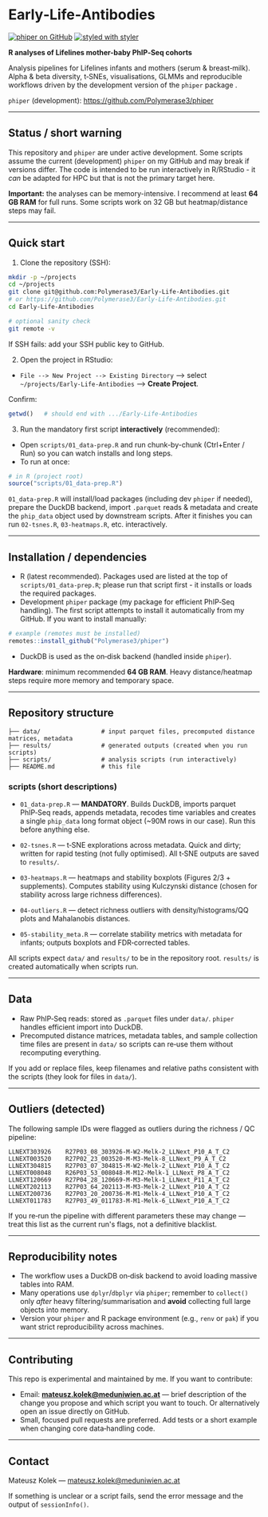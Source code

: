 # Early‑Life‑Antibodies

[![phiper on GitHub](https://img.shields.io/badge/phiper-GitHub-black?logo=github)](https://github.com/Polymerase3/phiper)
[![styled with styler](https://img.shields.io/badge/styled%20with-styler-black?logo=R)](https://github.com/r-lib/styler)

**R analyses of Lifelines mother-baby PhIP‑Seq cohorts**

Analysis pipelines for Lifelines infants and mothers (serum & breast‑milk). Alpha & beta diversity, t‑SNEs, visualisations, GLMMs and reproducible workflows driven by the development version of the `phiper` package .

`phiper` (development): https://github.com/Polymerase3/phiper

---

## Status / short warning

This repository and `phiper` are under active development. Some scripts assume the current (development) `phiper` on my GitHub and may break if versions differ. The code is intended to be run interactively in R/RStudio - it *can* be adapted for HPC but that is not the primary target here.

**Important:** the analyses can be memory-intensive. I recommend at least **64 GB RAM** for full runs. Some scripts work on 32 GB but heatmap/distance steps may fail.

---

## Quick start

1. Clone the repository (SSH):
```bash
mkdir -p ~/projects
cd ~/projects
git clone git@github.com:Polymerase3/Early-Life-Antibodies.git
# or https://github.com/Polymerase3/Early-Life-Antibodies.git
cd Early-Life-Antibodies

# optional sanity check
git remote -v
```
If SSH fails: add your SSH public key to GitHub.

2. Open the project in RStudio:
- `File --> New Project --> Existing Directory` --> select `~/projects/Early-Life-Antibodies` --> **Create Project**.  

Confirm:
```r
getwd()   # should end with .../Early-Life-Antibodies
```

3. Run the mandatory first script **interactively** (recommended):
- Open `scripts/01_data-prep.R` and run chunk-by-chunk (Ctrl+Enter / Run) so you can watch installs and long steps.
- To run at once:
```r
# in R (project root)
source("scripts/01_data-prep.R")
```

`01_data-prep.R` will install/load packages (including dev `phiper` if needed), prepare the DuckDB backend, import `.parquet` reads & metadata and create the `phip_data` object used by downstream scripts. After it finishes you can run `02-tsnes.R`, `03-heatmaps.R`, etc. interactively.

---

## Installation / dependencies

* R (latest recommended). Packages used are listed at the top of `scripts/01_data-prep.R`; please run that script first - it installs or loads the required packages.
* Development `phiper` package (my package for efficient PhIP‑Seq handling). The first script attempts to install it automatically from my GitHub. If you want to install manually:

```r
# example (remotes must be installed)
remotes::install_github("Polymerase3/phiper")
```

* DuckDB is used as the on‑disk backend (handled inside `phiper`).

**Hardware**: minimum recommended **64 GB RAM**. Heavy distance/heatmap steps require more memory and temporary space.

---

## Repository structure

```
├── data/                 # input parquet files, precomputed distance matrices, metadata
├── results/              # generated outputs (created when you run scripts)
├── scripts/              # analysis scripts (run interactively)
├── README.md             # this file
```

### scripts (short descriptions)

* `01_data-prep.R` — **MANDATORY**. Builds DuckDB, imports parquet PhIP‑Seq reads, appends metadata, recodes time variables and creates a single `phip_data` long format object (~90M rows in our case). Run this before anything else.

* `02-tsnes.R` — t‑SNE explorations across metadata. Quick and dirty; written for rapid testing (not fully optimised). All t‑SNE outputs are saved to `results/`.

* `03-heatmaps.R` — heatmaps and stability boxplots (Figures 2/3 + supplements). Computes stability using Kulczynski distance (chosen for stability across large richness differences).

* `04-outliers.R` — detect richness outliers with density/histograms/QQ plots and Mahalanobis distances.

* `05-stability_meta.R` — correlate stability metrics with metadata for infants; outputs boxplots and FDR‑corrected tables.

All scripts expect `data/` and `results/` to be in the repository root. `results/` is created automatically when scripts run.

---

## Data

* Raw PhIP‑Seq reads: stored as `.parquet` files under `data/`. `phiper` handles efficient import into DuckDB.
* Precomputed distance matrices, metadata tables, and sample collection time files are present in `data/` so scripts can re‑use them without recomputing everything.

If you add or replace files, keep filenames and relative paths consistent with the scripts (they look for files in `data/`).

---

## Outliers (detected)

The following sample IDs were flagged as outliers during the richness / QC pipeline:

```
LLNEXT303926    R27P03_08_303926-M-W2-Melk-2_LLNext_P10_A_T_C2
LLNEXT003520    R27P02_23_003520-M-M3-Melk-8_LLNext_P9_A_T_C2
LLNEXT304815    R27P03_07_304815-M-W2-Melk-2_LLNext_P10_A_T_C2
LLNEXT008048    R26P03_53_008048-M-M12-Melk-1_LLNext_P8_A_T_C2
LLNEXT120669    R27P04_28_120669-M-M3-Melk-1_LLNext_P11_A_T_C2
LLNEXT202113    R27P03_64_202113-M-M3-Melk-2_LLNext_P10_A_T_C2
LLNEXT200736    R27P03_20_200736-M-M1-Melk-4_LLNext_P10_A_T_C2
LLNEXT011783    R27P03_49_011783-M-M1-Melk-6_LLNext_P10_A_T_C2
```

If you re‑run the pipeline with different parameters these may change — treat this list as the current run's flags, not a definitive blacklist.

---

## Reproducibility notes

* The workflow uses a DuckDB on‑disk backend to avoid loading massive tables into RAM.
* Many operations use `dplyr`/`dbplyr` via `phiper`; remember to `collect()` only *after* heavy filtering/summarisation and **avoid** collecting full large objects into memory.
* Version your `phiper` and R package environment (e.g., `renv` or `pak`) if you want strict reproducibility across machines.

---

## Contributing

This repo is experimental and maintained by me. If you want to contribute:

* Email: **[mateusz.kolek@meduniwien.ac.at](mailto:mateusz.kolek@meduniwien.ac.at)** — brief description of the change you propose and which script you want to touch. Or alternatively open an issue directly on GitHub.
* Small, focused pull requests are preferred. Add tests or a short example when changing core data‑handling code.

---

## Contact

Mateusz Kolek — [mateusz.kolek@meduniwien.ac.at](mailto:mateusz.kolek@meduniwien.ac.at)

If something is unclear or a script fails, send the error message and the output of `sessionInfo()`.
